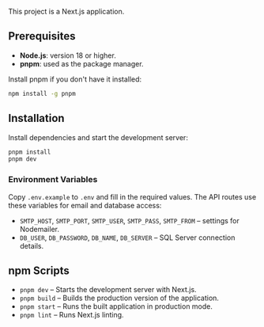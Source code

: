 This project is a Next.js application.

## Prerequisites

- **Node.js**: version 18 or higher.
- **pnpm**: used as the package manager.

Install pnpm if you don't have it installed:

```bash
npm install -g pnpm
```

## Installation

Install dependencies and start the development server:

```bash
pnpm install
pnpm dev
```

### Environment Variables

Copy `.env.example` to `.env` and fill in the required values. The API routes use
these variables for email and database access:

- `SMTP_HOST`, `SMTP_PORT`, `SMTP_USER`, `SMTP_PASS`, `SMTP_FROM` – settings for
  Nodemailer.
- `DB_USER`, `DB_PASSWORD`, `DB_NAME`, `DB_SERVER` – SQL Server connection
  details.

## npm Scripts

- `pnpm dev` – Starts the development server with Next.js.
- `pnpm build` – Builds the production version of the application.
- `pnpm start` – Runs the built application in production mode.
- `pnpm lint` – Runs Next.js linting.
